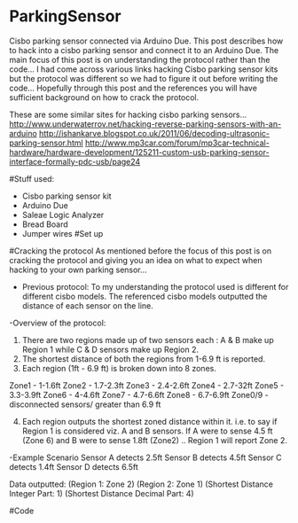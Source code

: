 # ParkingSensor
Cisbo parking sensor connected via Arduino Due.
This post describes how to hack into a cisbo parking sensor and connect it to an Arduino Due. The main focus of this post is on understanding the protocol rather than the code... I had come across various links hacking Cisbo parking sensor kits but the protocol was different so we had to figure it out before writing the code... Hopefully through this post and the references you will have sufficient background on how to crack the protocol.

These are some similar sites for hacking cisbo parking sensors...
http://www.underwaterrov.net/hacking-reverse-parking-sensors-with-an-arduino
http://ishankarve.blogspot.co.uk/2011/06/decoding-ultrasonic-parking-sensor.html
http://www.mp3car.com/forum/mp3car-technical-hardware/hardware-development/125211-custom-usb-parking-sensor-interface-formally-pdc-usb/page24



#Stuff used:
- Cisbo parking sensor kit
- Arduino Due
- Saleae Logic Analyzer
- Bread Board
- Jumper wires
#Set up

#Cracking the protocol
As mentioned before the focus of this post is on cracking the protocol and giving you an idea on what to expect when hacking to your own parking sensor...

- Previous protocol: 
To my understanding the protocol used is different for different cisbo models. The referenced cisbo models outputted the distance of each sensor on the line.

-Overview of the protocol: 
1. There are two regions made up of two sensors each : A & B make up Region 1 while C & D sensors make up Region 2.
2. The shortest distance of both the regions  from 1-6.9 ft is reported.
3. Each region (1ft - 6.9 ft) is broken down into 8 zones. 

Zone1 - 1-1.6ft
Zone2 - 1.7-2.3ft
Zone3 - 2.4-2.6ft
Zone4 - 2.7-32ft
Zone5 - 3.3-3.9ft
Zone6 - 4-4.6ft
Zone7 - 4.7-6.6ft
Zone8 - 6.7-6.9ft
Zone0/9 - disconnected sensors/ greater than 6.9 ft

4. Each region outputs the shortest zoned distance within it. 
i.e. to say if Region 1 is considered viz. A and B sensors. If A were to sense 4.5 ft (Zone 6) and B were to sense 1.8ft (Zone2) .. Region 1 will report Zone 2.

-Example Scenario
Sensor A detects 2.5ft
Sensor B detects 4.5ft
Sensor C detects 1.4ft
Sensor D detects 6.5ft

Data outputted: 
(Region 1: Zone 2) (Region 2: Zone 1) (Shortest Distance Integer Part: 1) (Shortest Distance Decimal Part: 4)






#Code
